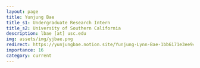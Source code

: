 ```yaml
---
layout: page
title: Yunjung Bae
title_s1: Undergraduate Research Intern
title_s2: University of Southern California
description: lbae [at] usc.edu
img: assets/img/yjbae.png
redirect: https://yunjungbae.notion.site/Yunjung-Lynn-Bae-1bb6171e3ee94db4b66c52a7b544d6b7
importance: 16
category: current
---
```

